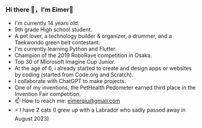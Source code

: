 ### Hi there 👋，I'm Eimer🫶

- I'm currently 14 years old.
- 9th grade High school student.
- A pet lover, a technology builder & organizer, a drummer, and a Taekwondo green belt contestant.
- I'm currently learning Python and Flutter.
- Champion of the 2019 RoboRave competition in Osaka.
- Top 30 of Microsoft Imagine Cup Junior.
- At the age of 6, i already started to create and design apps or websites by coding (started from Code.org and Scratch).
- I collaborate with ChatGPT to make projects.
- One of my inventions, the PetHealth Pedometer earned third place in the Invention Fair competition.
- 📫 How to reach me: eimerqiu@gmail.com
- ⚡ I have 2 cats (I grew up with a Labrador who sadly passed away in August 2023)
